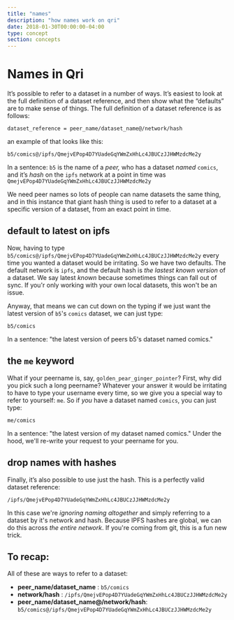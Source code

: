 ```yaml
---
title: "names"
description: "how names work on qri"
date: 2018-01-30T00:00:00-04:00
type: concept
section: concepts
---
```


# Names in Qri

It’s possible to refer to a dataset in a number of ways. It’s easiest to look at the full definition of a dataset reference, and then show what the “defaults” are to make sense of things. The full definition of a dataset reference is as follows:


    dataset_reference = peer_name/dataset_name@/network/hash

an example of that looks like this:

    b5/comics@/ipfs/QmejvEPop4D7YUadeGqYWmZxHhLc4JBUCzJJHWMzdcMe2y

In a sentence:
`b5` is the name of a *peer,* who has a dataset *named*  `comics`, and it’s *hash* on the `ipfs` network at a point in time was `QmejvEPop4D7YUadeGqYWmZxHhLc4JBUCzJJHWMzdcMe2y` 

We need peer names so lots of people can name datasets the same thing, and in this instance that giant hash thing is used to refer to a dataset at a specific version of a dataset, from an exact point in time. 

## default to latest on ipfs

Now, having to type `b5/comics@/ipfs/QmejvEPop4D7YUadeGqYWmZxHhLc4JBUCzJJHWMzdcMe2y` every time you wanted a dataset would be irritating. So we have two defaults. The default network is `ipfs`, and the default hash is _the lastest known version_ of a dataset. We say latest _known_ because sometimes things can fall out of sync. If you'r only working with your own local datasets, this won't be an issue.

Anyway, that means we can cut down on the typing if we just want the latest version of `b5`'s `comics` dataset, we can just type:
```
b5/comics
```
In a sentence: "the latest version of peers b5's dataset named comics."

## the `me` keyword

What if your peername is, say, `golden_pear_ginger_pointer`? First, why did you pick such a long peername? Whatever your answer it would be irritating to have to type your username every time, so we give you a special way to refer to yourself: `me`. So if _you_ have a dataset named `comics`, you can just type:

    me/comics

In a sentence: "the latest version of my dataset named comics." Under the hood, we'll re-write your request to your peername for you.

## drop names with hashes

Finally, it’s also possible to use just the hash. This is a perfectly valid dataset reference:

    /ipfs/QmejvEPop4D7YUadeGqYWmZxHhLc4JBUCzJJHWMzdcMe2y

In this case we're _ignoring naming altogether_ and simply referring to a dataset by it's network and hash. Because IPFS hashes are global, we can do this across _the entire network_. If you're coming from git, this is a fun new trick. 


## To recap:

All of these are ways to refer to a dataset:

- **peer_name/dataset_name** :  `b5/comics`
- **network/hash** :  `/ipfs/QmejvEPop4D7YUadeGqYWmZxHhLc4JBUCzJJHWMzdcMe2y`
- **peer_name/dataset_name@/network/hash**:  `b5/comics@/ipfs/QmejvEPop4D7YUadeGqYWmZxHhLc4JBUCzJJHWMzdcMe2y`